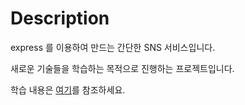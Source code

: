 # Description

express 를 이용하여 만드는 간단한 SNS 서비스입니다.

새로운 기술들을 학습하는 목적으로 진행하는 프로젝트입니다. 

학습 내용은 [여기](./docs/study.md)를 참조하세요.
